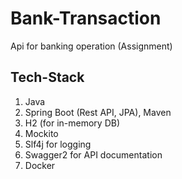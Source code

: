 # Bank-Transaction
Api for banking operation (Assignment)

## Tech-Stack
1. Java
2. Spring Boot (Rest API, JPA), Maven
3. H2 (for in-memory DB)
4. Mockito
5. Slf4j for logging
6. Swagger2 for API documentation
9. Docker


